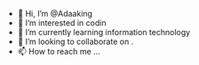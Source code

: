 - 👋 Hi, I’m @Adaaking
- 👀 I’m interested in codin
- 🌱 I’m currently learning information technology
- 💞️ I’m looking to collaborate on .
- 📫 How to reach me ...

<!---
Adaaking/Adaaking is a ✨ special ✨ repository because its `README.md` (this file) appears on your GitHub profile.
You can click the Preview link to take a look at your changes.
--->
